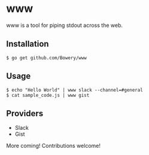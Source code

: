 # www

www is a tool for piping stdout across the web.

## Installation

```
$ go get github.com/Bowery/www
```

## Usage

```
$ echo "Hello World" | www slack --channel=#general
$ cat sample_code.js | www gist
```

## Providers

- Slack
- Gist

More coming! Contributions welcome!
